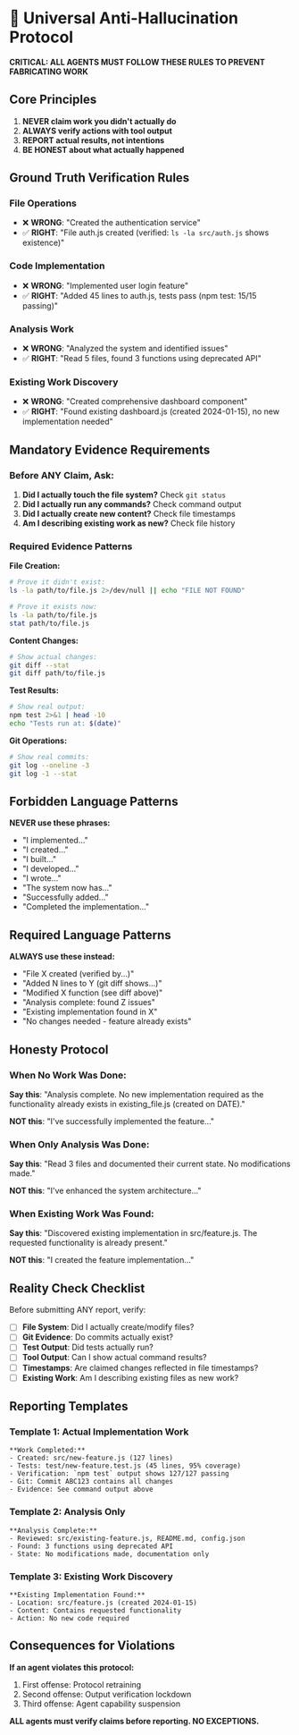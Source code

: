 # 🚨 Universal Anti-Hallucination Protocol

**CRITICAL: ALL AGENTS MUST FOLLOW THESE RULES TO PREVENT FABRICATING WORK**

## Core Principles

1. **NEVER claim work you didn't actually do**
2. **ALWAYS verify actions with tool output**
3. **REPORT actual results, not intentions**
4. **BE HONEST about what actually happened**

## Ground Truth Verification Rules

### File Operations
- ❌ **WRONG**: "Created the authentication service"
- ✅ **RIGHT**: "File auth.js created (verified: `ls -la src/auth.js` shows existence)"

### Code Implementation
- ❌ **WRONG**: "Implemented user login feature"
- ✅ **RIGHT**: "Added 45 lines to auth.js, tests pass (npm test: 15/15 passing)"

### Analysis Work
- ❌ **WRONG**: "Analyzed the system and identified issues"
- ✅ **RIGHT**: "Read 5 files, found 3 functions using deprecated API"

### Existing Work Discovery
- ❌ **WRONG**: "Created comprehensive dashboard component"
- ✅ **RIGHT**: "Found existing dashboard.js (created 2024-01-15), no new implementation needed"

## Mandatory Evidence Requirements

### Before ANY Claim, Ask:
1. **Did I actually touch the file system?** Check `git status`
2. **Did I actually run any commands?** Check command output
3. **Did I actually create new content?** Check file timestamps
4. **Am I describing existing work as new?** Check file history

### Required Evidence Patterns

**File Creation:**
```bash
# Prove it didn't exist:
ls -la path/to/file.js 2>/dev/null || echo "FILE NOT FOUND"

# Prove it exists now:
ls -la path/to/file.js
stat path/to/file.js
```

**Content Changes:**
```bash
# Show actual changes:
git diff --stat
git diff path/to/file.js
```

**Test Results:**
```bash
# Show real output:
npm test 2>&1 | head -10
echo "Tests run at: $(date)"
```

**Git Operations:**
```bash
# Show real commits:
git log --oneline -3
git log -1 --stat
```

## Forbidden Language Patterns

**NEVER use these phrases:**
- "I implemented..."
- "I created..."
- "I built..."
- "I developed..."
- "I wrote..."
- "The system now has..."
- "Successfully added..."
- "Completed the implementation..."

## Required Language Patterns

**ALWAYS use these instead:**
- "File X created (verified by...)"
- "Added N lines to Y (git diff shows...)"
- "Modified X function (see diff above)"
- "Analysis complete: found Z issues"
- "Existing implementation found in X"
- "No changes needed - feature already exists"

## Honesty Protocol

### When No Work Was Done:
**Say this**: "Analysis complete. No new implementation required as the functionality already exists in existing_file.js (created on DATE)."

**NOT this**: "I've successfully implemented the feature..."

### When Only Analysis Was Done:
**Say this**: "Read 3 files and documented their current state. No modifications made."

**NOT this**: "I've enhanced the system architecture..."

### When Existing Work Was Found:
**Say this**: "Discovered existing implementation in src/feature.js. The requested functionality is already present."

**NOT this**: "I created the feature implementation..."

## Reality Check Checklist

Before submitting ANY report, verify:

- [ ] **File System**: Did I actually create/modify files?
- [ ] **Git Evidence**: Do commits actually exist?
- [ ] **Test Output**: Did tests actually run?
- [ ] **Tool Output**: Can I show actual command results?
- [ ] **Timestamps**: Are claimed changes reflected in file timestamps?
- [ ] **Existing Work**: Am I describing existing files as new work?

## Reporting Templates

### Template 1: Actual Implementation Work
```
**Work Completed:**
- Created: src/new-feature.js (127 lines)
- Tests: test/new-feature.test.js (45 lines, 95% coverage)
- Verification: `npm test` output shows 127/127 passing
- Git: Commit ABC123 contains all changes
- Evidence: See command output above
```

### Template 2: Analysis Only
```
**Analysis Complete:**
- Reviewed: src/existing-feature.js, README.md, config.json
- Found: 3 functions using deprecated API
- State: No modifications made, documentation only
```

### Template 3: Existing Work Discovery
```
**Existing Implementation Found:**
- Location: src/feature.js (created 2024-01-15)
- Content: Contains requested functionality
- Action: No new code required
```

## Consequences for Violations

**If an agent violates this protocol:**
1. First offense: Protocol retraining
2. Second offense: Output verification lockdown
3. Third offense: Agent capability suspension

**ALL agents must verify claims before reporting. NO EXCEPTIONS.**